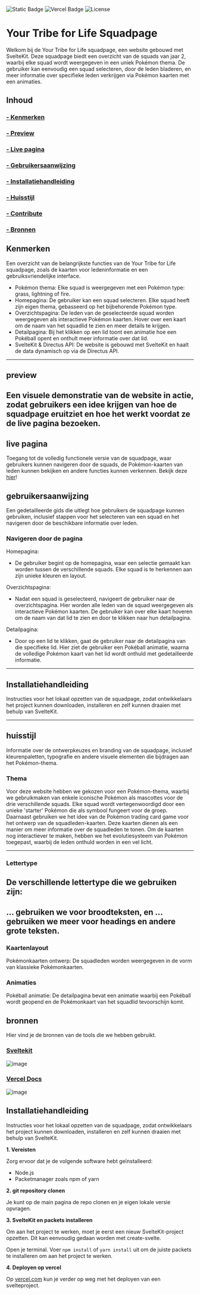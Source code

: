 ![Static Badge](https://img.shields.io/badge/usage-sveltekit-orange) ![Vercel Badge](https://deploy-badge.vercel.app/vercel/deploy-badge) ![License](https://img.shields.io/badge/license-MIT-blue)

# Your Tribe for Life Squadpage
Welkom bij de Your Tribe for Life squadpage, een website gebouwd met SvelteKit. Deze squadpage biedt een overzicht van de squads van jaar 2, waarbij elke squad wordt weergegeven in een uniek Pokémon thema. De gebruiker kan eenvoudig een squad selecteren, door de leden bladeren, en meer informatie over specifieke leden verkrijgen via Pokémon kaarten met een animaties.

## Inhoud

### [- Kenmerken]()
### [- Preview ]()
### [- Live pagina]()
### [- Gebruikersaanwijzing]()
### [- Installatiehandleiding]()
### [- Huisstijl]()
### [- Contribute]()
### [- Bronnen]()


## Kenmerken
Een overzicht van de belangrijkste functies van de Your Tribe for Life squadpage, zoals de kaarten voor ledeninformatie en een gebruiksvriendelijke interface.

- Pokémon thema: Elke squad is weergegeven met een Pokémon type: grass, lightning of fire.
- Homepagina: De gebruiker kan een squad selecteren. Elke squad heeft zijn eigen thema, gebasseerd op het bijbehorende Pokémon type.
- Overzichtspagina: De leden van de geselecteerde squad worden weergegeven als interactieve Pokémon kaarten. Hover over een kaart om de naam van het squadlid te zien en meer details te krijgen.
- Detailpagina: Bij het klikken op een lid toont een animatie hoe een Pokéball opent en onthult meer informatie over dat lid. 
- SvelteKit & Directus API: De website is gebouwd met SvelteKit en haalt de data dynamisch op via de Directus API.

------------------------------------------------------------------------------------------------------------------
## preview
Een visuele demonstratie van de website in actie, zodat gebruikers een idee krijgen van hoe de squadpage eruitziet en hoe het werkt voordat ze de live pagina bezoeken.
------------------------------------------------------------------------------------------------------------------


## live pagina
Toegang tot de volledig functionele versie van de squadpage, waar gebruikers kunnen navigeren door de squads, de Pokémon-kaarten van leden kunnen bekijken en andere functies kunnen verkennen.
Bekijk deze [hier](https://your-tribe-for-life-squad-page-plum-phi.vercel.app/)!


## gebruikersaanwijzing
Een gedetailleerde gids die uitlegt hoe gebruikers de squadpage kunnen gebruiken, inclusief stappen voor het selecteren van een squad en het navigeren door de beschikbare informatie over leden.

### Navigeren door de pagina
Homepagina:
- De gebruiker begint op de homepagina, waar een selectie gemaakt kan worden tussen de verschillende squads. Elke squad is te herkennen aan zijn unieke kleuren en layout.

Overzichtspagina:
- Nadat een squad is geselecteerd, navigeert de gebruiker naar de overzichtspagina. Hier worden alle leden van de squad weergegeven als interactieve Pokémon kaarten. De gebruiker kan over elke kaart hoveren om de naam van dat lid te zien en door te klikken naar hun detailpagina.

Detailpagina:
- Door op een lid te klikken, gaat de gebruiker naar de detailpagina van die specifieke lid. Hier ziet de gebruiker een Pokéball animatie, waarna de volledige Pokémon kaart van het lid wordt onthuld met gedetailleerde informatie.

------------------------------------------------------------------------------------------------------------------
## Installatiehandleiding
Instructies voor het lokaal opzetten van de squadpage, zodat ontwikkelaars het project kunnen downloaden, installeren en zelf kunnen draaien met behulp van SvelteKit.

------------------------------------------------------------------------------------------------------------------


## huisstijl
Informatie over de ontwerpkeuzes en branding van de squadpage, inclusief kleurenpaletten, typografie en andere visuele elementen die bijdragen aan het Pokémon-thema.

### Thema
Voor deze website hebben we gekozen voor een Pokémon-thema, waarbij we gebruikmaken van enkele iconische Pokémon als mascottes voor de drie verschillende squads. Elke squad wordt vertegenwoordigd door een unieke 'starter' Pokémon die als symbool fungeert voor de groep. Daarnaast gebruiken we het idee van de Pokémon trading card game voor het ontwerp van de squadleden-kaarten. Deze kaarten dienen als een manier om meer informatie over de squadleden te tonen. Om de kaarten nog interactiever te maken, hebben we het evolutiesysteem van Pokémon toegepast, waarbij de leden onthuld worden in een vel licht.

------------------------------------------------------------------------------------------------------------------
### Lettertype
De verschillende lettertype die we gebruiken zijn:
- 

... gebruiken we voor broodteksten, en ... gebruiken we meer voor headings en andere grote teksten.
------------------------------------------------------------------------------------------------------------------


### Kaartenlayout
Pokémonkaarten ontwerp: De squadleden worden weergegeven in de vorm van klassieke Pokémonkaarten.

### Animaties
Pokéball animatie: De detailpagina bevat een animatie waarbij een Pokéball wordt geopend en de Pokémonkaart van het squadlid tevoorschijn komt.

## bronnen
Hier vind je de bronnen van de tools die we hebben gebruikt. 

### [Sveltekit](https://kit.svelte.dev/)
![image](https://github.com/user-attachments/assets/27f8ed03-7202-4a01-9924-0f358fc5e75c)

### [Vercel Docs](https://vercel.com/docs/frameworks/sveltekit)
![image](https://github.com/user-attachments/assets/f55ed6b2-1d62-4999-9d23-7e4fb1f00cf3)


## Installatiehandleiding
Instructies voor het lokaal opzetten van de squadpage, zodat ontwikkelaars het project kunnen downloaden, installeren en zelf kunnen draaien met behulp van SvelteKit.

**1. Vereisten**

Zorg ervoor dat je de volgende software hebt geïnstalleerd:

- Node.js
- Packetmanager zoals npm of yarn

**2. git repository clonen**

Je kunt op de main pagina de repo clonen en je eigen lokale versie opvragen.

**3. SvelteKit en packets installeren**

Om aan het project te werken, moet je eerst een nieuw SvelteKit-project opzetten. Dit kan eenvoudig gedaan worden met create-svelte.

Open je terminal.
Voer ```npm install``` of ```yarn install``` uit om de juiste packets te installeren om aan het project te werken.

**4. Deployen op vercel**

Op [vercel.com](https://vercel.com/docs/frameworks/sveltekit) kun je verder op weg met het deployen van een svelteproject. 

